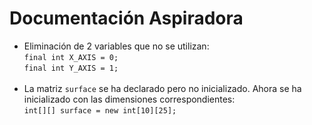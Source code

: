 # Documentación Aspiradora

- Eliminación de 2 variables que no se utilizan:<br>
        `final int X_AXIS = 0;`<br>
        `final int Y_AXIS = 1;`<br><br>
- La matriz `surface` se ha declarado pero no inicializado. Ahora se ha inicializado con las dimensiones correspondientes: <br>
        `int[][] surface = new int[10][25];`<br><br>